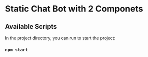 # Static Chat Bot with 2 Componets


## Available Scripts

In the project directory, you can run to start the project:

### `npm start`



